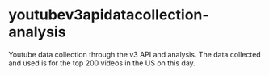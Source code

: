 # youtubev3apidatacollection-analysis
Youtube data collection through the  v3 API and analysis. The data collected and used  is for the top 200 videos in the US on this day.
